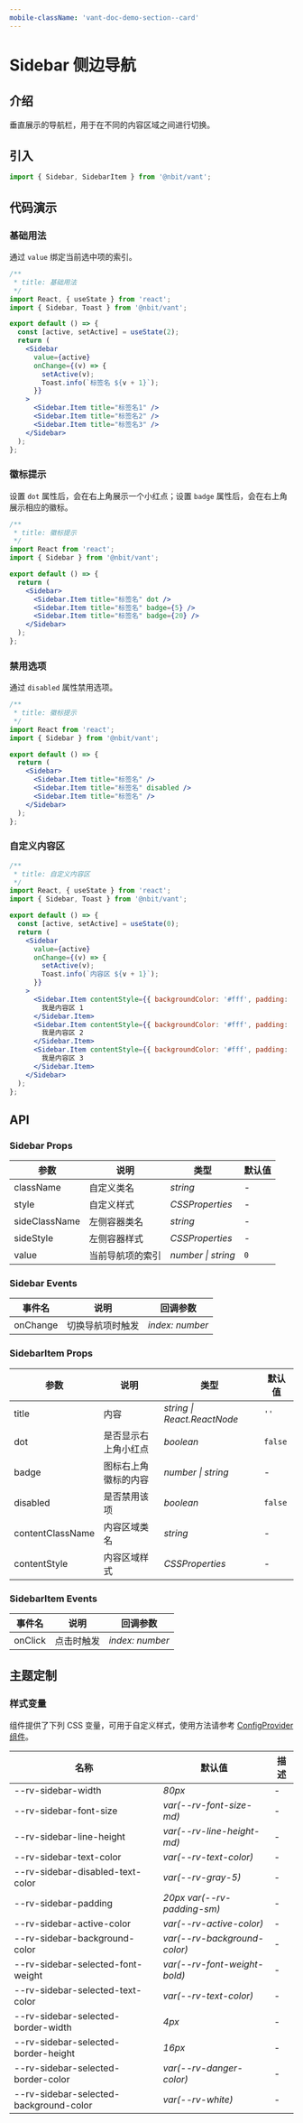 ```yaml
---
mobile-className: 'vant-doc-demo-section--card'
---
```


# Sidebar 侧边导航

## 介绍

垂直展示的导航栏，用于在不同的内容区域之间进行切换。

## 引入

```js
import { Sidebar, SidebarItem } from '@nbit/vant';
```

## 代码演示

### 基础用法

通过 `value` 绑定当前选中项的索引。

```jsx
/**
 * title: 基础用法
 */
import React, { useState } from 'react';
import { Sidebar, Toast } from '@nbit/vant';

export default () => {
  const [active, setActive] = useState(2);
  return (
    <Sidebar
      value={active}
      onChange={(v) => {
        setActive(v);
        Toast.info(`标签名 ${v + 1}`);
      }}
    >
      <Sidebar.Item title="标签名1" />
      <Sidebar.Item title="标签名2" />
      <Sidebar.Item title="标签名3" />
    </Sidebar>
  );
};
```

### 徽标提示

设置 `dot` 属性后，会在右上角展示一个小红点；设置 `badge` 属性后，会在右上角展示相应的徽标。

```jsx
/**
 * title: 徽标提示
 */
import React from 'react';
import { Sidebar } from '@nbit/vant';

export default () => {
  return (
    <Sidebar>
      <Sidebar.Item title="标签名" dot />
      <Sidebar.Item title="标签名" badge={5} />
      <Sidebar.Item title="标签名" badge={20} />
    </Sidebar>
  );
};
```

### 禁用选项

通过 `disabled` 属性禁用选项。

```jsx
/**
 * title: 徽标提示
 */
import React from 'react';
import { Sidebar } from '@nbit/vant';

export default () => {
  return (
    <Sidebar>
      <Sidebar.Item title="标签名" />
      <Sidebar.Item title="标签名" disabled />
      <Sidebar.Item title="标签名" />
    </Sidebar>
  );
};
```

### 自定义内容区

```jsx
/**
 * title: 自定义内容区
 */
import React, { useState } from 'react';
import { Sidebar, Toast } from '@nbit/vant';

export default () => {
  const [active, setActive] = useState(0);
  return (
    <Sidebar
      value={active}
      onChange={(v) => {
        setActive(v);
        Toast.info(`内容区 ${v + 1}`);
      }}
    >
      <Sidebar.Item contentStyle={{ backgroundColor: '#fff', padding: '18px 10px' }} title="内容1">
        我是内容区 1
      </Sidebar.Item>
      <Sidebar.Item contentStyle={{ backgroundColor: '#fff', padding: '18px 10px' }} title="内容2">
        我是内容区 2
      </Sidebar.Item>
      <Sidebar.Item contentStyle={{ backgroundColor: '#fff', padding: '18px 10px' }} title="内容3">
        我是内容区 3
      </Sidebar.Item>
    </Sidebar>
  );
};
```

## API

### Sidebar Props

| 参数          | 说明             | 类型               | 默认值 |
| ------------- | ---------------- | ------------------ | ------ |
| className     | 自定义类名       | _string_           | -      |
| style         | 自定义样式       | _CSSProperties_    | -      |
| sideClassName | 左侧容器类名     | _string_           | -      |
| sideStyle     | 左侧容器样式     | _CSSProperties_    | -      |
| value         | 当前导航项的索引 | _number \| string_ | `0`    |

### Sidebar Events

| 事件名   | 说明             | 回调参数        |
| -------- | ---------------- | --------------- |
| onChange | 切换导航项时触发 | _index: number_ |

### SidebarItem Props

| 参数 | 说明 | 类型 | 默认值 |
| --- | --- | --- | --- |
| title | 内容 | _string \| React.ReactNode_ | `''` |
| dot | 是否显示右上角小红点 | _boolean_ | `false` |
| badge | 图标右上角徽标的内容 | _number \| string_ | - |
| disabled | 是否禁用该项 | _boolean_ | `false` |
| contentClassName | 内容区域类名 | _string_ | - |
| contentStyle | 内容区域样式 | _CSSProperties_ | - |

### SidebarItem Events

| 事件名  | 说明       | 回调参数        |
| ------- | ---------- | --------------- |
| onClick | 点击时触发 | _index: number_ |

## 主题定制

### 样式变量

组件提供了下列 CSS 变量，可用于自定义样式，使用方法请参考 [ConfigProvider 组件](/components/config-provider)。

| 名称                                   | 默认值                       | 描述 |
| -------------------------------------- | ---------------------------- | ---- |
| --rv-sidebar-width                     | _80px_                       | -    |
| --rv-sidebar-font-size                 | _var(--rv-font-size-md)_     | -    |
| --rv-sidebar-line-height               | _var(--rv-line-height-md)_   | -    |
| --rv-sidebar-text-color                | _var(--rv-text-color)_       | -    |
| --rv-sidebar-disabled-text-color       | _var(--rv-gray-5)_           | -    |
| --rv-sidebar-padding                   | _20px var(--rv-padding-sm)_  | -    |
| --rv-sidebar-active-color              | _var(--rv-active-color)_     | -    |
| --rv-sidebar-background-color          | _var(--rv-background-color)_ | -    |
| --rv-sidebar-selected-font-weight      | _var(--rv-font-weight-bold)_ | -    |
| --rv-sidebar-selected-text-color       | _var(--rv-text-color)_       | -    |
| --rv-sidebar-selected-border-width     | _4px_                        | -    |
| --rv-sidebar-selected-border-height    | _16px_                       | -    |
| --rv-sidebar-selected-border-color     | _var(--rv-danger-color)_     | -    |
| --rv-sidebar-selected-background-color | _var(--rv-white)_            | -    |
